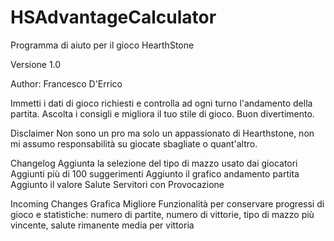 # HSAdvantageCalculator
Programma di aiuto per il gioco HearthStone

Versione 1.0

Author: Francesco D'Errico

Immetti i dati di gioco richiesti e controlla ad ogni turno l'andamento della partita. Ascolta i consigli e migliora il tuo stile
di gioco. Buon divertimento.

Disclaimer
Non sono un pro ma solo un appassionato di Hearthstone, non mi assumo responsabilità su giocate sbagliate o quant'altro.

Changelog
Aggiunta la selezione del tipo di mazzo usato dai giocatori
Aggiunti più di 100 suggerimenti
Aggiunto il grafico andamento partita
Aggiunto il valore Salute Servitori con Provocazione

Incoming Changes
Grafica Migliore
Funzionalità per conservare progressi di gioco e statistiche: numero di partite, numero di vittorie, tipo di mazzo più vincente,
salute rimanente media per vittoria
